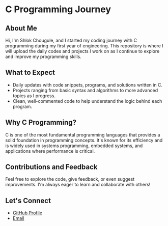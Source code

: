 # C Programming Journey

## About Me
Hi, I'm Shlok Chougule, and I started my coding journey with C programming during my first year of engineering. This repository is where I will upload the daily codes and projects I work on as I continue to explore and improve my programming skills.

## What to Expect
- Daily updates with code snippets, programs, and solutions written in C.
- Projects ranging from basic syntax and algorithms to more advanced topics as I progress.
- Clean, well-commented code to help understand the logic behind each program.

## Why C Programming?
C is one of the most fundamental programming languages that provides a solid foundation in programming concepts. It's known for its efficiency and is widely used in systems programming, embedded systems, and applications where performance is critical.

## Contributions and Feedback
Feel free to explore the code, give feedback, or even suggest improvements. I'm always eager to learn and collaborate with others!

## Let's Connect
- [GitHub Profile](https://github.com/ShlokTech17)
- [Email](mailto:codershlokchougule17@gmail.com)
